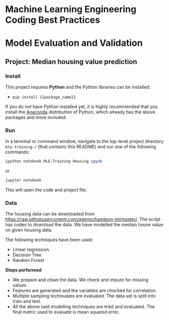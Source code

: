 
# Machine Learning Engineering Coding Best Practices
# Model Evaluation and Validation
## Project: Median housing value prediction

### Install

This project requires **Python** and the Python libraries can be installed:

- `pip install {{package_name}}`

If you do not have Python installed yet, it is highly recommended that you install the [Anaconda](https://www.anaconda.com/download/) distribution of Python, which already has the above packages and more included. 

### Run

In a terminal or command window, navigate to the top-level project directory `mle-training-/` (that contains this README) and run one of the following commands:

```powershell
ipython notebook MLE-Training Housing.ipynb
```  
or
```powershell
jupyter notebook
```
This will open the code and project file.

### Data

The housing data can be downloaded from https://raw.githubusercontent.com/ageron/handson-ml/master/. The script has codes to download the data. We have modelled the median house value on given housing data.

The following techniques have been used:

- Linear regression
- Decision Tree
- Random Forest

**Steps performed**
- We prepare and clean the data. We check and impute for missing values.
- Features are generated and the variables are checked for correlation.
- Multiple sampling techinuqies are evaluated. The data set is split into train and test.
- All the above said modelling techniques are tried and evaluated. The final metric used to evaluate is mean   squared error.
